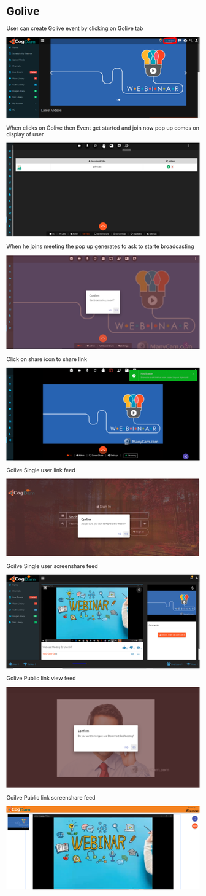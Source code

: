 # Golive

User can create Golive event by clicking on Golive tab 

![](.gitbook/assets/image%20%2839%29.png)

When clicks on Golive then Event get started and join now pop up comes on display of user

![](.gitbook/assets/image%20%28202%29.png)

When he joins meeting the pop up generates to ask to starte broadcasting 

![](.gitbook/assets/image%20%2836%29.png)

Click on share icon to share  link

![](.gitbook/assets/image%20%2816%29.png)

Goilve Single user link feed

![](.gitbook/assets/image%20%28137%29.png)

Goilve Single user screenshare feed

![](.gitbook/assets/microsoftteams-image-3.png)

Golive Public link view feed

![](.gitbook/assets/image%20%28149%29.png)

Goilve Public link screenshare feed

![](.gitbook/assets/microsoftteams-image-4.png)












